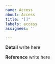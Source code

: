 ```yaml
---
name: Access
about: Access
title: "[]"
labels: access
assignees: ''

---
```


**Detail**
write here

**Reference**
write here

